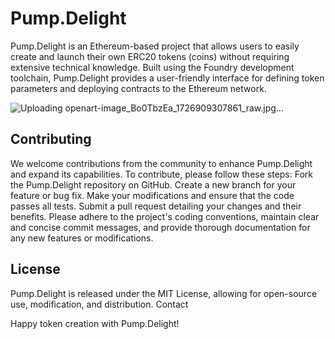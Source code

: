 # Pump.Delight

Pump.Delight is an Ethereum-based project that allows users to easily create and launch their own ERC20 tokens (coins) without requiring extensive technical knowledge. Built using the Foundry development toolchain, Pump.Delight provides a user-friendly interface for defining token parameters and deploying contracts to the Ethereum network.

![Uploading openart-image_Bo0TbzEa_1726909307861_raw.jpg…]()


## Contributing
We welcome contributions from the community to enhance Pump.Delight and expand its capabilities. To contribute, please follow these steps:
Fork the Pump.Delight repository on GitHub.
Create a new branch for your feature or bug fix.
Make your modifications and ensure that the code passes all tests.
Submit a pull request detailing your changes and their benefits.
Please adhere to the project's coding conventions, maintain clear and concise commit messages, and provide thorough documentation for any new features or modifications.

## License
Pump.Delight is released under the MIT License, allowing for open-source use, modification, and distribution.
Contact


Happy token creation with Pump.Delight!
